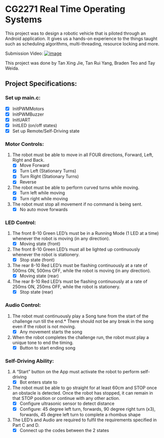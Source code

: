 # CG2271 Real Time Operating Systems

This project was to design a robotic vehicle that is piloted through an Android application. It gives us a hands-on experience to the things taught such as scheduling algorithms, multi-threading, resource locking and more.

Submission Video:
[![image](https://github.com/weidak/CG2271/assets/70256674/01cb0fab-0e4a-4dee-9f66-f447b7c87313)](https://youtu.be/53UcGHaGFQo)

This project was done by Tan Xing Jie, Tan Rui Yang, Braden Teo and Tay Weida.

## Project Specifications:

### Set up main.c:
- [x] InitPWMMotors
- [x] InitPWMBuzzer
- [x] InitUART
- [x] InitLED (on/off states)
- [x] Set up Remote/Self-Driving state

### Motor Controls:
1. The robot must be able to move in all FOUR directions, Forward, Left, Right and Back.
    - [x] Move Forward 
    - [x] Turn Left (Stationary Turns)
    - [x] Turn Right (Stationary Turns)
    - [x] Reverse 
2. The robot must be able to perform curved turns while moving.
    - [x] Turn left while moving
    - [x] Turn right while moving
3. The robot must stop all movement if no command is being sent.
    - [x] No auto move forwards

### LED Control:
1. The front 8-10 Green LED’s must be in a Running Mode (1 LED at a time) whenever the robot is moving (in any direction).
    - [x] Moving state (front)
2. The front 8-10 Green LED’s must all be lighted up continuously whenever the robot is stationery.
    - [x] Stop state (front)
3. The rear 8-10 Red LED’s must be flashing continuously at a rate of 500ms ON, 500ms OFF, while the robot is moving (in any direction).
    - [x] Moving state (rear)
4. The rear 8-10 Red LED’s must be flashing continuously at a rate of 250ms ON, 250ms OFF, while the robot is stationery.
    - [x] Stop state (rear)

### Audio Control:
1. The robot must continuously play a Song tune from the start of the challenge run till the end.* There should not be any break in the song even if the robot is not moving.
    - [x] Any movement starts the song
2. When the robot completes the challenge run, the robot must play a unique tone to end the timing.
    - [x] Button to start ending song

### Self-Driving Ability:
1. A “Start” button on the App must activate the robot to perform self-driving
    - [x] Bot enters state to 
2. The robot must be able to go straight for at least 60cm and STOP once an obstacle is detected. Once the robot has stopped, it can remain in that STOP position or continue with any other action.
    - [x] Configure ultrasonic sensor to detect distance
    - [x] Configure: 45 degree left turn, forwards, 90 degree right turn (x3), forwards, 45 degree left turn to complete a rhombus shape
3. The LED’s and Audio are required to fulfil the requirements specified in Part C and D.
    - [x] Connect up the codes between the 2 states
